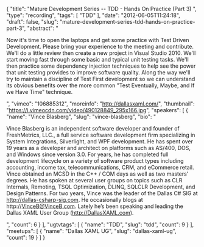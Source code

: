 {
  "title": "Mature Development Series -- TDD - Hands On Practice (Part 3) ",
  "type": "recording",
  "tags": [
    "TDD"
  ],
  "date": "2012-06-05T11:24:18",
  "draft": false,
  "slug": "mature-development-series-tdd-hands-on-practice-part-3",
  "abstract": "<p>Now it's time to open the laptops and get some practice with Test Driven Development.  Please bring your experience to the meeting and contribute.  We'll do a little review then create a new project in Visual Studio 2010.  We'll start moving fast through some basic and typical unit testing tasks.  We'll then practice some dependency injection techniques to help see the power that unit testing provides to improve software quality.  Along the way we'll try to maintain a discipline of Test First development so we can understand its obvious benefits over the more common \"Test Eventually, Maybe, and If we Have Time\" technique.</p>",
  "vimeo": "106885312",
  "moreinfo": "http://dallasxaml.com/",
  "thumbnail": "https://i.vimeocdn.com/video/490128849_295x166.jpg",
  "speakers": [
    {
      "name": "Vince Blasberg",
      "slug": "vince-blasberg",
      "bio": "<p>Vince Blasberg is an independent software developer and founder of FreshMetrics, LLC., a full service software development firm specializing in System Integrations, Silverlight, and WPF development. He has spent over 19 years as a developer and architect on platforms such as AS/400, DOS, and Windows since version 3.0. For years, he has completed full development lifecycle on a variety of software product types including accounting, income tax, telecommunications, CRM, and eCommerce retail. Vince obtained an MCSD in the C++ / COM days as well as two masters’ degrees. He has spoken at several user groups on topics such as CLR Internals, Remoting, TSQL Optimization, DLINQ, SQLCLR Development, and Design Patterns. For two years, Vince was the leader of the Dallas C# SIG at http://dallas-csharp-sig.com. He occasionally blogs at http://VinceB@VinceB.com. Lately he’s been speaking and leading the Dallas XAML User Group (http://DallasXAML.com).</p>",
      "count": 6
    }
  ],
  "ugtvtags": [
    {
      "name": "TDD",
      "slug": "tdd",
      "count": 9
    }
  ],
  "meetups": [
    {
      "name": "Dallas XAML UG",
      "slug": "dallas-xaml-ug",
      "count": 19
    }
  ]
}